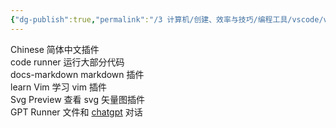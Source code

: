 ```yaml
---
{"dg-publish":true,"permalink":"/3 计算机/创建、效率与技巧/编程工具/vscode/vscode扩展/","title":"vscode扩展"}
---
```



Chinese 简体中文插件  
code runner 运行大部分代码  
docs-markdown markdown 插件  
learn Vim 学习 vim 插件  
Svg Preview 查看 svg 矢量图插件  
GPT Runner 文件和 [chatgpt](../../AI/不同的ai/chatgpt/chatgpt.md) 对话
